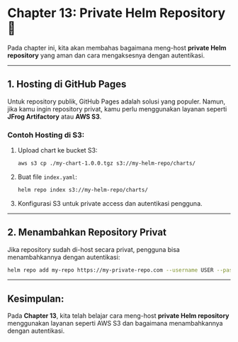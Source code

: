 
# Chapter 13: Private Helm Repository 🔐

Pada chapter ini, kita akan membahas bagaimana meng-host **private Helm repository** yang aman dan cara mengaksesnya dengan autentikasi.

---

## 1. Hosting di GitHub Pages
Untuk repository publik, GitHub Pages adalah solusi yang populer. Namun, jika kamu ingin repository privat, kamu perlu menggunakan layanan seperti **JFrog Artifactory** atau **AWS S3**.

### Contoh Hosting di S3:
1. Upload chart ke bucket S3:
   ```bash
   aws s3 cp ./my-chart-1.0.0.tgz s3://my-helm-repo/charts/
   ```

2. Buat file `index.yaml`:
   ```bash
   helm repo index s3://my-helm-repo/charts/
   ```

3. Konfigurasi S3 untuk private access dan autentikasi pengguna.

---

## 2. Menambahkan Repository Privat
Jika repository sudah di-host secara privat, pengguna bisa menambahkannya dengan autentikasi:

```bash
helm repo add my-repo https://my-private-repo.com --username USER --password PASS
```

---

## Kesimpulan:
Pada **Chapter 13**, kita telah belajar cara meng-host **private Helm repository** menggunakan layanan seperti AWS S3 dan bagaimana menambahkannya dengan autentikasi.
